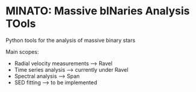 # MINATO: Massive bINaries Analysis TOols
Python tools for the analysis of massive binary stars

Main scopes:
- Radial velocity measurements --> Ravel
- Time series analysis         --> currently under Ravel
- Spectral analysis            --> Span
- SED fitting                  --> to be implemented
